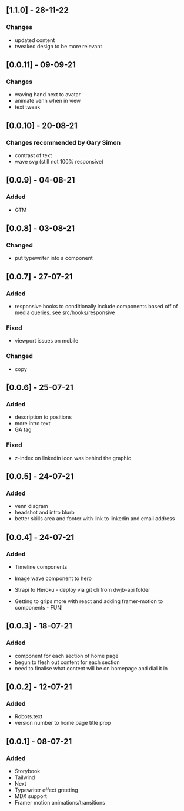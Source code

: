 ## [1.1.0] - 28-11-22

### Changes

- updated content
- tweaked design to be more relevant
 
## [0.0.11] - 09-09-21
### Changes
- waving hand next to avatar
- animate venn when in view
- text tweak

## [0.0.10] - 20-08-21
### Changes recommended by Gary Simon
- contrast of text
- wave svg (still not 100% responsive)


## [0.0.9] - 04-08-21
### Added
- GTM

## [0.0.8] - 03-08-21
### Changed
- put typewriter into a component

## [0.0.7] - 27-07-21
### Added
- responsive hooks to conditionally include components based off of media queries. see src/hooks/responsive

### Fixed
- viewport issues on mobile

### Changed
- copy

## [0.0.6] - 25-07-21
### Added
- description to positions
- more intro text
- GA tag

### Fixed
- z-index on linkedin icon was behind the graphic

## [0.0.5] - 24-07-21
### Added
- venn diagram
- headshot and intro blurb
- better skills area and footer with link to linkedin and email address

## [0.0.4] - 24-07-21
### Added
- Timeline components
- Image wave component to hero
- Strapi to Heroku - deploy via git cli from dwjb-api folder

- Getting to grips more with react and adding framer-motion to components - FUN!

## [0.0.3] - 18-07-21
### Added
- component for each section of home page
- begun to flesh out content for each section 
- need to finalise what content will be on homepage and dial it in

## [0.0.2] - 12-07-21
### Added
- Robots.text
- version number to home page title prop
  
## [0.0.1] - 08-07-21
### Added
- Storybook
- Tailwind
- Next
- Typewriter effect greeting
- MDX support
- Framer motion animations/transitions
